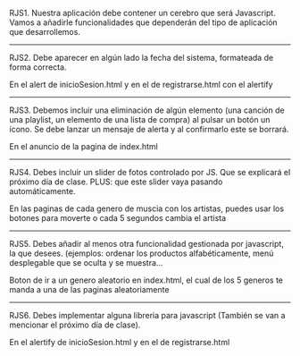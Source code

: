 RJS1. Nuestra aplicación debe contener un cerebro que será Javascript. Vamos a añadirle funcionalidades que dependerán del tipo de aplicación que desarrollemos. 

-----------------------------------------------------------------------------------------------------------------

RJS2. Debe aparecer en algún lado la fecha del sistema, formateada de forma correcta.


En el alert de inicioSesion.html y en el de registrarse.html con el alertify


-----------------------------------------------------------------------------------------------------------------

RJS3. Debemos incluir una eliminación de algún elemento (una canción de una playlist, un elemento de una lista de compra) al pulsar un botón un ícono. Se debe lanzar un mensaje de alerta y al confirmarlo este se borrará.

En el anuncio de la pagina de index.html


-----------------------------------------------------------------------------------------------------------------
RJS4. Debes incluir un slider de fotos controlado por JS. Que se explicará el próximo día de clase. PLUS: que este slider vaya pasando automáticamente.

En las paginas de cada genero de muscia con los artistas, puedes usar los botones para moverte o cada 5 segundos cambia el artista

-----------------------------------------------------------------------------------------------------------------
RJS5. Debes añadir al menos otra funcionalidad gestionada por javascript, la que desees. (ejemplos: ordenar los productos alfabéticamente, menú desplegable que se oculta y se muestra...


Boton de ir a un genero aleatorio en index.html, el cual de los 5 generos te manda a una de las paginas aleatoriamente

-----------------------------------------------------------------------------------------------------------------
RJS6. Debes implementar alguna libreria para javascript (También se van a mencionar el próximo día de clase).

En el alertify de inicioSesion.html y en el de registrarse.html